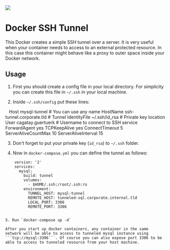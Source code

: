 [![](https://images.microbadger.com/badges/image/cagataygurturk/docker-ssh-tunnel.svg)](https://microbadger.com/images/cagataygurturk/docker-ssh-tunnel)

# Docker SSH Tunnel

This Docker creates a simple SSH tunnel over a server. It is very useful when your container needs to access to an external protected resource. In this case this container might behave like a proxy to outer space inside your Docker network.

## Usage

1. First you should create a config file in your local directory. For simplicity you can create this file in `~/.ssh` in your local machine.

2. Inside `~/.ssh/config` put these lines:


    Host mysql-tunnel # You can use any name
            HostName ssh-tunnel.corporate.tld # Tunnel 
            IdentityFile ~/.ssh/id_rsa # Private key location
            User cagatay.guertuerk # Username to connect to SSH service
            ForwardAgent yes
            TCPKeepAlive yes
            ConnectTimeout 5
            ServerAliveCountMax 10
            ServerAliveInterval 15


3. Don't forget to put your private key (`id_rsa`) to `~/.ssh` folder.

4. Now in `docker-compose.yml` you can define the tunnel as follows:

```
    version: '2'
    services:
      mysql:
        build: tunnel
        volumes:
          - $HOME/.ssh:/root/.ssh:ro
        environment:
          TUNNEL_HOST: mysql-tunnel
          REMOTE_HOST: tunneled-sql.corporate.internal.tld
          LOCAL_PORT: 3306
          REMOTE_PORT: 3306


5. Run `docker-compose up -d`

After you start up docker containers, any container in the same network will be able to access to tunneled mysql instance using ```tcp://mysql:3306```. Of course you can also expose port 3306 to be able to access to tunneled resource from your host machine.
